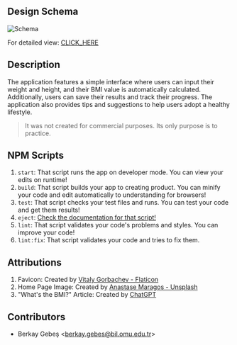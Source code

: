## Design Schema

![Schema](https://user-images.githubusercontent.com/72809874/224024525-ee225aff-b264-4370-a573-f6256466bceb.png)

For detailed view: [CLICK_HERE](https://www.figma.com/file/1nZa8JtzbFDhQ6GtBjgkPd/BMI?node-id=0%3A1&t=l0YJuNqWohMK6IIY-1)

## Description

The application features a simple interface where users can input their weight and height, and their BMI value is automatically calculated. Additionally, users can save their results and track their progress. The application also provides tips and suggestions to help users adopt a healthy lifestyle.

> It was not created for commercial purposes. Its only purpose is to practice.

## NPM Scripts

1. `start`: That script runs the app on developer mode. You can view your edits on runtime!
2. `build`: That script builds your app to creating product. You can minify your code and edit automatically to understanding for browsers!
3. `test`: That script checks your test files and runs. You can test your code and get them results!
4. `eject`: [Check the documentation for that script!](https://github.com/facebook/create-react-app/blob/main/packages/cra-template/template/README.md#npm-run-eject)
5. `lint`: That script validates your code's problems and styles. You can improve your code!
6. `lint:fix`: That script validates your code and tries to fix them.

## Attributions

1. Favicon: Created by [Vitaly Gorbachev - Flaticon](https://www.flaticon.com/free-icons/sport)
2. Home Page Image: Created by [Anastase Maragos - Unsplash](https://unsplash.com/photos/HyvE5SiKMUs)
3. "What's the BMI?" Article: Created by [ChatGPT](https://chat.openai.com)

## Contributors

- Berkay Gebeş <<berkay.gebes@bil.omu.edu.tr>>
